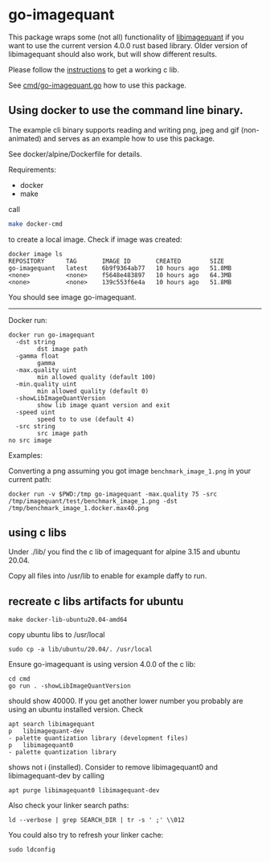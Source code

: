 # go-imagequant

This package wraps some (not all) functionality of
[libimagequant](https://pngquant.org/lib/) if you want to use the current version 4.0.0 rust based library.
Older version of libimagequant should also work, but will show different results.

Please follow the [instructions](https://github.com/ImageOptim/libimagequant/tree/main/imagequant-sys) to get a working
c lib.

See [cmd/go-imagequant.go](cmd/go-imagequant.go) how to use this package.

## Using docker to use the command line binary.

The example cli binary supports reading and writing png, jpeg and gif (non-animated) and serves as an example how to use this package.

See docker/alpine/Dockerfile for details.

Requirements:

- docker
- make

call

```bash
make docker-cmd
```

to create a local image. Check if image was created:

```
docker image ls
REPOSITORY      TAG       IMAGE ID       CREATED        SIZE
go-imagequant   latest    6b9f9364ab77   10 hours ago   51.8MB
<none>          <none>    f5648e483897   10 hours ago   64.3MB
<none>          <none>    139c553f6e4a   10 hours ago   51.8MB
```

You should see image go-imagequant.

---

Docker run:

```
docker run go-imagequant
  -dst string
        dst image path
  -gamma float
        gamma
  -max.quality uint
        min allowed quality (default 100)
  -min.quality uint
        min allowed quality (default 0)
  -showLibImageQuantVersion
        show lib image quant version and exit
  -speed uint
        speed to to use (default 4)
  -src string
        src image path
no src image

```

Examples:

Converting a png assuming you got image `benchmark_image_1.png` in your current path:

```
docker run -v $PWD:/tmp go-imagequant -max.quality 75 -src /tmp/imagequant/test/benchmark_image_1.png -dst /tmp/benchmark_image_1.docker.max40.png
```

## using c libs

Under ./lib/ you find the c lib of imagequant for alpine 3.15 and ubuntu 20.04.

Copy all files into /usr/lib to enable for example daffy to run.

## recreate c libs artifacts for ubuntu

`make docker-lib-ubuntu20.04-amd64`

copy ubuntu libs to /usr/local

```
sudo cp -a lib/ubuntu/20.04/. /usr/local
```

Ensure go-imagequant is using version 4.0.0 of the c lib:

```
cd cmd
go run . -showLibImageQuantVersion
```

should show 40000. If you get another lower number you probably are using an ubuntu installed version.
Check

```
apt search libimagequant
p   libimagequant-dev                                                               - palette quantization library (development files)
p   libimagequant0                                                                  - palette quantization library
```

shows not i (installed).
Consider to remove libimagequant0 and libimagequant-dev by calling

```
apt purge libimagequant0 libimagequant-dev
```

Also check your linker search paths:

```
ld --verbose | grep SEARCH_DIR | tr -s ' ;' \\012
```

You could also try to refresh your linker cache:

```
sudo ldconfig
```

